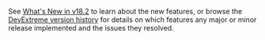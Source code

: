 See [What's New in v18.2](https://js.devexpress.com/New/18_2) to learn about the new features, or browse the [DevExtreme version history](https://www.devexpress.com/Support/Center/VersionHistory?TechnologyName=DevExtreme) for details on which features any major or minor release implemented and the issues they resolved.